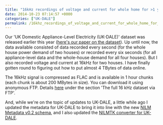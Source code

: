 ```yaml
---
title: "16kHz recordings of voltage and current for whole home for >1 year available"
date: 2014-10-23 07:14:57 +0000
categories: ["UK-DALE"]
permalink: /16khz_recordings_of_voltage_and_current_for_whole_home_for_1
---
```

Our 'UK Domestic Appliance-Level Electricity (UK-DALE)' dataset was
released earlier this year ([here's our paper on the
dataset](http://arxiv.org/abs/1404.0284)). Up until now, the data
available consisted of data recorded every second (for the whole house
power demand of two houses) or recorded every six seconds (for all
appliance-level data and the whole-house demand for all four houses).
But I also recorded voltage and current at 16kHz for two houses. I have
finally gotten round to figuring out how to put almost 4 TBytes of data
online.

The 16kHz signal is compressed as FLAC and is available in 1 hour chunks
(each chunk is about 200 MBytes in size). You can download it using
anonymous FTP. Details [here](http://www.doc.ic.ac.uk/~dk3810/data)
under the section 'The full 16 kHz dataset via FTP'.

And, while we're on the topic of updates to UK-DALE, a little while ago
I updated the metadata for UK-DALE to bring it into line with the new
[NILM Metadata v0.2
schema](http://nilm-metadata.readthedocs.org/en/latest), and I also
updated the [NILMTK converter for
UK-DALE](https://github.com/nilmtk/nilmtk/tree/master/nilmtk/dataset_converters/ukdale).
<!--break-->

